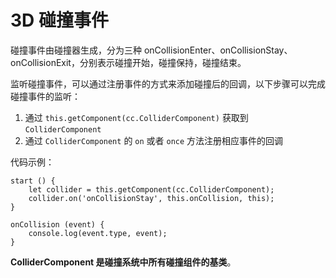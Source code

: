 # 3D 碰撞事件

碰撞事件由碰撞器生成，分为三种 onCollisionEnter、onCollisionStay、onCollisionExit，分别表示碰撞开始，碰撞保持，碰撞结束。

监听碰撞事件，可以通过注册事件的方式来添加碰撞后的回调，以下步骤可以完成碰撞事件的监听：

1. 通过 `this.getComponent(cc.ColliderComponent)` 获取到 `ColliderComponent`
2. 通过 `ColliderComponent` 的 `on` 或者 `once` 方法注册相应事件的回调

代码示例：

```
start () {
    let collider = this.getComponent(cc.ColliderComponent);
    collider.on('onCollisionStay', this.onCollision, this);
}

onCollision (event) {
    console.log(event.type, event);
}
```

**ColliderComponent 是碰撞系统中所有碰撞组件的基类**。
